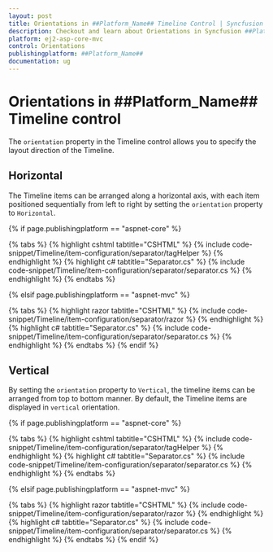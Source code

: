 ```yaml
---
layout: post
title: Orientations in ##Platform_Name## Timeline Control | Syncfusion
description: Checkout and learn about Orientations in Syncfusion ##Platform_Name## Timeline control of Syncfusion Essential JS 2 and more.
platform: ej2-asp-core-mvc
control: Orientations
publishingplatform: ##Platform_Name##
documentation: ug
---
```


# Orientations in ##Platform_Name## Timeline control

The `orientation` property in the Timeline control allows you to specify the layout direction of the Timeline.

## Horizontal

The Timeline items can be arranged along a horizontal axis, with each item positioned sequentially from left to right by setting the `orientation` property to `Horizontal`.

{% if page.publishingplatform == "aspnet-core" %}

{% tabs %}
{% highlight cshtml tabtitle="CSHTML" %}
{% include code-snippet/Timeline/item-configuration/separator/tagHelper %}
{% endhighlight %}
{% highlight c# tabtitle="Separator.cs" %}
{% include code-snippet/Timeline/item-configuration/separator/separator.cs %}
{% endhighlight %}
{% endtabs %}

{% elsif page.publishingplatform == "aspnet-mvc" %}

{% tabs %}
{% highlight razor tabtitle="CSHTML" %}
{% include code-snippet/Timeline/item-configuration/separator/razor %}
{% endhighlight %}
{% highlight c# tabtitle="Separator.cs" %}
{% include code-snippet/Timeline/item-configuration/separator/separator.cs %}
{% endhighlight %}
{% endtabs %}
{% endif %}

## Vertical

By setting the `orientation` property to `Vertical`, the timeline items can be arranged from top to bottom manner. By default, the Timeline items are displayed in `vertical` orientation.

{% if page.publishingplatform == "aspnet-core" %}

{% tabs %}
{% highlight cshtml tabtitle="CSHTML" %}
{% include code-snippet/Timeline/item-configuration/separator/tagHelper %}
{% endhighlight %}
{% highlight c# tabtitle="Separator.cs" %}
{% include code-snippet/Timeline/item-configuration/separator/separator.cs %}
{% endhighlight %}
{% endtabs %}

{% elsif page.publishingplatform == "aspnet-mvc" %}

{% tabs %}
{% highlight razor tabtitle="CSHTML" %}
{% include code-snippet/Timeline/item-configuration/separator/razor %}
{% endhighlight %}
{% highlight c# tabtitle="Separator.cs" %}
{% include code-snippet/Timeline/item-configuration/separator/separator.cs %}
{% endhighlight %}
{% endtabs %}
{% endif %}
